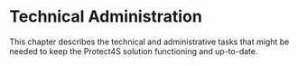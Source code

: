 # Technical Administration

This chapter describes the technical and administrative tasks that might be needed to keep the Protect4S solution functioning and up-to-date.
